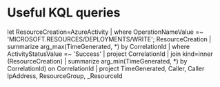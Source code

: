 # Useful KQL queries 

let ResourceCreation=AzureActivity
| where OperationNameValue =~ 'MICROSOFT.RESOURCES/DEPLOYMENTS/WRITE';
ResourceCreation
| summarize arg_max(TimeGenerated, *) by CorrelationId
| where ActivityStatusValue =~ 'Success'
| project CorrelationId
| join kind=inner (ResourceCreation)
| summarize arg_min(TimeGenerated, *) by CorrelationId) on CorrelationId
| project TimeGenerated, Caller, Caller IpAddress, ResourceGroup, _ResourceId
